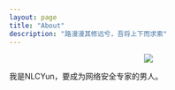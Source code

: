```yaml
---
layout: page
title: "About"
description: "路漫漫其修远兮，吾将上下而求索"
---
```



<center>
    <p><img src="http://7xlfkx.com1.z0.glb.clouddn.com/white2.jpg" align="center"></p>
</center>

我是NLCYun，要成为网络安全专家的男人。
